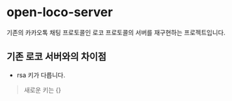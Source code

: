 # open-loco-server
기존의 카카오톡 채팅 프로토콜인 로코 프로토콜의 서버를 재구현하는 프로젝트입니다.

## 기존 로코 서버와의 차이점
- rsa 키가 다릅니다.
> 새로운 키는 {}